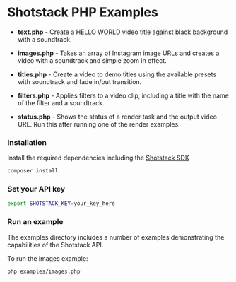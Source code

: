 # Shotstack PHP Examples

- **text.php** -
    Create a HELLO WORLD video title against black background with a soundtrack.

- **images.php** -
    Takes an array of Instagram image URLs and creates a video with a soundtrack 
    and simple zoom in effect.

- **titles.php** -
    Create a video to demo titles using the available presets with soundtrack and fade in/out transition.
    
- **filters.php** -
    Applies filters to a video clip, including a title with the name of the filter and a soundtrack.
    
- **status.php** -
    Shows the status of a render task and the output video URL. Run this after running one of the render examples.
    
### Installation

Install the required dependencies including the [Shotstack SDK](https://packagist.org/packages/shotstack/shotstack-sdk-php)

```bash
composer install
```

### Set your API key

```bash
export SHOTSTACK_KEY=your_key_here
```

### Run an example

The examples directory includes a number of examples demonstrating the capabilities of the 
Shotstack API.

To run the images example:

```bash
php examples/images.php
```

